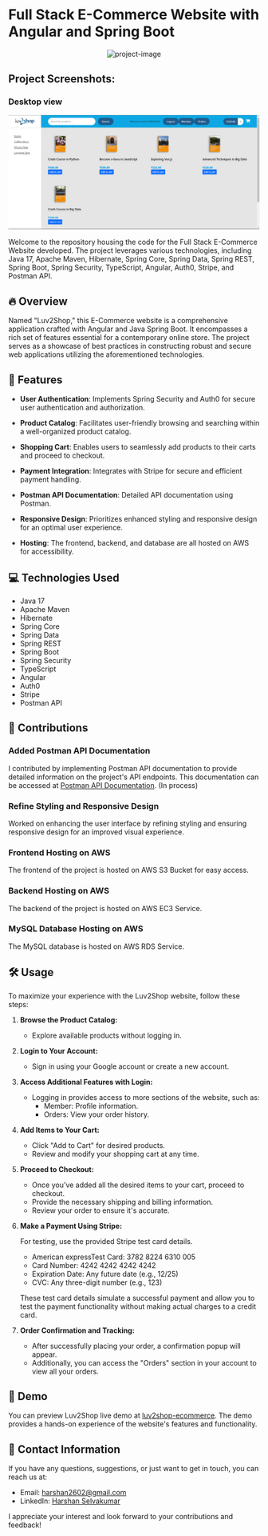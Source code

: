 # Full Stack E-Commerce Website with Angular and Spring Boot
<p align="center"><img src="https://socialify.git.ci/harshan2602/Luv2Shop/image?language=1&amp;owner=1&amp;name=1&amp;stargazers=1&amp;theme=Light" alt="project-image"></p>

<h2>Project Screenshots:</h2>
<h3>Desktop view</h3>

![Desktop Screenshot](./desktop_screenshot.png)



Welcome to the repository housing the code for the Full Stack E-Commerce Website developed. The project leverages various technologies, including Java 17, Apache Maven, Hibernate, Spring Core, Spring Data, Spring REST, Spring Boot, Spring Security, TypeScript, Angular, Auth0, Stripe, and Postman API.

## 🔥 Overview

Named "Luv2Shop," this E-Commerce website is a comprehensive application crafted with Angular and Java Spring Boot. It encompasses a rich set of features essential for a contemporary online store. The project serves as a showcase of best practices in constructing robust and secure web applications utilizing the aforementioned technologies.

## 🧐 Features

- **User Authentication**: Implements Spring Security and Auth0 for secure user authentication and authorization.
  
- **Product Catalog**: Facilitates user-friendly browsing and searching within a well-organized product catalog.
  
- **Shopping Cart**:  Enables users to seamlessly add products to their carts and proceed to checkout.
  
- **Payment Integration**: Integrates with Stripe for secure and efficient payment handling.
  
- **Postman API Documentation**: Detailed API documentation using Postman.

- **Responsive Design**: Prioritizes enhanced styling and responsive design for an optimal user experience.

- **Hosting**: The frontend, backend, and database are all hosted on AWS for accessibility.

## 💻 Technologies Used

- Java 17
- Apache Maven
- Hibernate
- Spring Core
- Spring Data
- Spring REST
- Spring Boot
- Spring Security
- TypeScript
- Angular
- Auth0
- Stripe
- Postman API

## 🍰 Contributions

### Added Postman API Documentation

I contributed by implementing Postman API documentation to provide detailed information on the project's API endpoints. This documentation can be accessed at [Postman API Documentation](https://luv2shop.shop/api/). (In process)

### Refine Styling and Responsive Design

Worked on enhancing the user interface by refining styling and ensuring responsive design for an improved visual experience.

### Frontend Hosting on AWS

The frontend of the project is hosted on AWS S3 Bucket for easy access.

### Backend Hosting on AWS

The backend of the project is hosted on AWS EC3 Service.

### MySQL Database Hosting on AWS

The MySQL database is hosted on AWS RDS Service.

## 🛠️ Usage

To maximize your experience with the Luv2Shop website, follow these steps:

1. **Browse the Product Catalog:**

   - Explore available products without logging in.

2. **Login to Your Account:**

   - Sign in using your Google account or create a new account.

3. **Access Additional Features with Login:**

   - Logging in provides access to more sections of the website, such as:
     - Member: Profile information.
     - Orders: View your order history.

4. **Add Items to Your Cart:**

   - Click "Add to Cart" for desired products.
   - Review and modify your shopping cart at any time.

5. **Proceed to Checkout:**

   - Once you've added all the desired items to your cart, proceed to checkout.
   - Provide the necessary shipping and billing information.
   - Review your order to ensure it's accurate.

6. **Make a Payment Using Stripe:**

   For testing, use the provided Stripe test card details.
   - American expressTest Card: 3782 8224 6310 005
   - Card Number: 4242 4242 4242 4242
   - Expiration Date: Any future date (e.g., 12/25)
   - CVC: Any three-digit number (e.g., 123)

   These test card details simulate a successful payment and allow you to test the payment functionality without making actual charges to a credit card.

7. **Order Confirmation and Tracking:**
   - After successfully placing your order, a confirmation popup will appear.
   - Additionally, you can access the "Orders" section in your account to view all your orders.

## 🚀 Demo

You can preview Luv2Shop live demo at [luv2shop-ecommerce](https://luv2shop.site). The demo provides a hands-on experience of the website's features and functionality.

## 📩 Contact Information

If you have any questions, suggestions, or just want to get in touch, you can reach us at:

- Email: [harshan2602@gmail.com](mailto:harshan2602@gmail.com)
- LinkedIn: [Harshan Selvakumar](https://www.linkedin.com/in/harshan2602/)

I appreciate your interest and look forward to your contributions and feedback!
